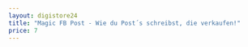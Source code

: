 ```yaml
---
layout: digistore24
title: "Magic FB Post - Wie du Post´s schreibst, die verkaufen!"
price: 7
---
```

